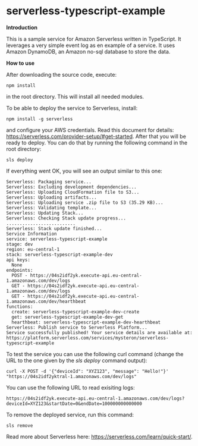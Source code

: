 # serverless-typescript-example
**Introduction**

This is a sample service for Amazon Serverless written in TypeScript. It leverages a very simple event log as en example of a service. It uses Amazon DynamoDB, an Amazon no-sql database to store the data.

**How to use**

After downloading the source code, execute:
```
npm install
```
in the root directory. This will install all needed modules.

To be able to deploy the service to Serverless, install:
```
npm install -g serverless
```
and configure your AWS credentials. Read this document for details: https://serverless.com/provider-setup/#get-started. After that you will be ready to deploy. You can do that by running the following command in the root directory:
```
sls deploy
```
If everything went OK, you will see an output similar to this one:
```
Serverless: Packaging service...
Serverless: Excluding development dependencies...
Serverless: Uploading CloudFormation file to S3...
Serverless: Uploading artifacts...
Serverless: Uploading service .zip file to S3 (35.29 KB)...
Serverless: Validating template...
Serverless: Updating Stack...
Serverless: Checking Stack update progress...
..........................
Serverless: Stack update finished...
Service Information
service: serverless-typescript-example
stage: dev
region: eu-central-1
stack: serverless-typescript-example-dev
api keys:
  None
endpoints:
  POST - https://04s2idf2yk.execute-api.eu-central-1.amazonaws.com/dev/logs
  GET - https://04s2idf2yk.execute-api.eu-central-1.amazonaws.com/dev/logs
  GET - https://04s2idf2yk.execute-api.eu-central-1.amazonaws.com/dev/hearthbeat
functions:
  create: serverless-typescript-example-dev-create
  get: serverless-typescript-example-dev-get
  hearthbeat: serverless-typescript-example-dev-hearthbeat
Serverless: Publish service to Serverless Platform...
Service successfully published! Your service details are available at:
https://platform.serverless.com/services/mysteron/serverless-typescript-example
```

To test the service you can use the following curl command (change the URL to the one given by the _sls deploy_ command output):

```
curl -X POST -d '{"deviceId": "XYZ123", "message": "Hello!"}' "https://04s2idf2yktral-1.amazonaws.com/dev/logs"
```

You can use the following URL to read exisiting logs:
```
https://04s2idf2yk.execute-api.eu-central-1.amazonaws.com/dev/logs?deviceId=XYZ123&startDate=0&endDate=100000000000000
```

To remove the deployed service, run this command:
```
sls remove
```

Read more about Serverless here: https://serverless.com/learn/quick-start/.
